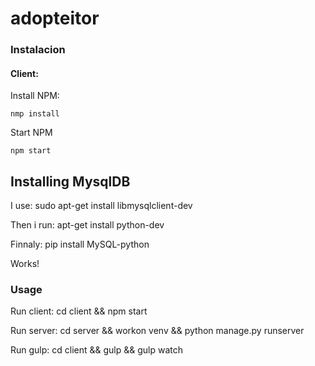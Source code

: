 # adopteitor

### Instalacion

#### Client:

Install NPM:

    nmp install

Start NPM

    npm start

## Installing MysqlDB

I use:
sudo apt-get install libmysqlclient-dev

Then i run:
apt-get install python-dev

Finnaly:
pip install MySQL-python

Works!


### Usage

Run client:
    cd client && npm start

Run server:
    cd server && workon venv && python manage.py runserver

Run gulp:
    cd client && gulp && gulp watch
